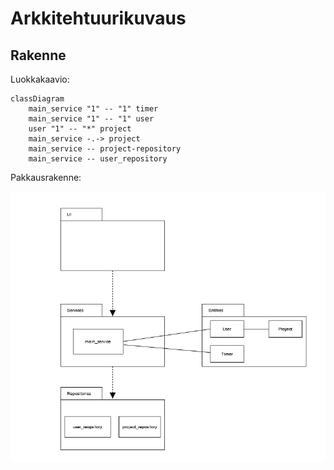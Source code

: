 # Arkkitehtuurikuvaus

## Rakenne

Luokkakaavio:

```mermaid
classDiagram
    main_service "1" -- "1" timer
    main_service "1" -- "1" user
    user "1" -- "*" project
    main_service -.-> project
    main_service -- project-repository
    main_service -- user_repository
```

Pakkausrakenne:

![Pakkausrakenne](./kuvat/packing_diagram.png)
